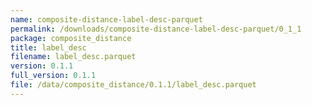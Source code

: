 ```yaml
---
name: composite-distance-label-desc-parquet
permalink: /downloads/composite-distance-label-desc-parquet/0_1_1
package: composite_distance
title: label_desc
filename: label_desc.parquet
version: 0.1.1
full_version: 0.1.1
file: /data/composite_distance/0.1.1/label_desc.parquet
---
```


